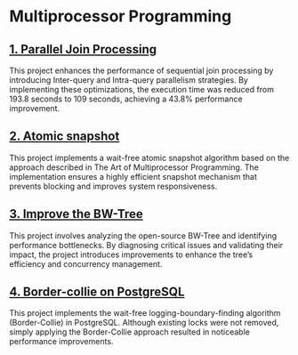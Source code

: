 # Multiprocessor Programming

## [1. Parallel Join Processing](https://github.com/vinnyshin/Multiprocessor_Programming/tree/main/project1/performance%20result)
This project enhances the performance of sequential join processing by introducing Inter-query and Intra-query parallelism strategies. By implementing these optimizations, the execution time was reduced from 193.8 seconds to 109 seconds, achieving a 43.8% performance improvement.

## [2. Atomic snapshot](https://github.com/vinnyshin/Multiprocessor_Programming/blob/main/project2/documents/Atomic%20snapshot.md)
This project implements a wait-free atomic snapshot algorithm based on the approach described in The Art of Multiprocessor Programming. The implementation ensures a highly efficient snapshot mechanism that prevents blocking and improves system responsiveness.

## [3. Improve the BW-Tree](https://github.com/vinnyshin/Multiprocessor_Programming/blob/main/project3/documents/milestone%203.md)
This project involves analyzing the open-source BW-Tree and identifying performance bottlenecks. By diagnosing critical issues and validating their impact, the project introduces improvements to enhance the tree’s efficiency and concurrency management.

## [4. Border-collie on PostgreSQL](https://github.com/vinnyshin/Multiprocessor_Programming/blob/main/project4/Project4.md)
This project implements the wait-free logging-boundary-finding algorithm (Border-Collie) in PostgreSQL. Although existing locks were not removed, simply applying the Border-Collie approach resulted in noticeable performance improvements.
